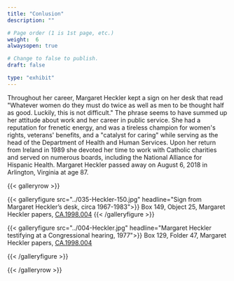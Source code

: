 ```yaml
---
title: "Conlusion"
description: ""

# Page order (1 is 1st page, etc.)
weight:  6
alwaysopen: true

# Change to false to publish.
draft: false

type: "exhibit"
---
```




Throughout her career, Margaret Heckler kept a sign on her desk that read "Whatever women do they must do twice as well as men to be thought half as good. Luckily, this is not difficult." The phrase seems to have summed up her attitude about work and her career in public service. She had a reputation for frenetic energy, and was a tireless champion for women's rights, veterans' benefits, and a "catalyst for caring" while serving as the head of the Department of Health and Human Services. Upon her return from Ireland in 1989 she devoted her time to work with Catholic charities and served on numerous boards, including the National Alliance for Hispanic Health. Margaret Heckler passed away on August 6, 2018 in Arlington, Virginia at age 87.



{{< galleryrow >}}

{{< galleryfigure src="../035-Heckler-150.jpg"
           headline="Sign from Margaret Heckler’s desk, circa 1967-1983">}} Box 149, Object 25, Margaret Heckler papers, [CA.1998.004](https://bc-primo.hosted.exlibrisgroup.com/permalink/f/l6ucgu/ALMA-BC21361016800001021)
{{< /galleryfigure >}}

{{< galleryfigure src="../004-Heckler.jpg"
           headline="Margaret Heckler testifying at a Congressional hearing, 1977">}} Box 129, Folder 47, Margaret Heckler papers, [CA.1998.004](https://bc-primo.hosted.exlibrisgroup.com/permalink/f/l6ucgu/ALMA-BC21361016800001021)

{{< /galleryfigure >}}

{{< /galleryrow >}}

